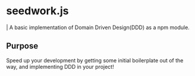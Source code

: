 # seedwork.js
| A basic implementation of Domain Driven Design(DDD) as a npm module.

## Purpose
Speed up your development by getting some initial boilerplate out of the way, and implementing DDD in your project!
